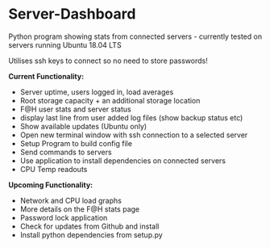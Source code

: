 # Server-Dashboard

Python program showing stats from connected servers - currently tested on servers running Ubuntu 18.04 LTS

Utilises ssh keys to connect so no need to store passwords!

**Current Functionality:**

* Server uptime, users logged in, load averages
* Root storage capacity + an additional storage location
* F@H user stats and server status
* display last line from user added log files (show backup status etc)
* Show available updates (Ubuntu only)
* Open new terminal window with ssh connection to a selected server
* Setup Program to build config file
* Send commands to servers
* Use application to install dependencies on connected servers
* CPU Temp readouts

**Upcoming Functionality:**

* Network and CPU load graphs
* More details on the F@H stats page
* Password lock application
* Check for updates from Github and install
* Install python dependencies from setup.py